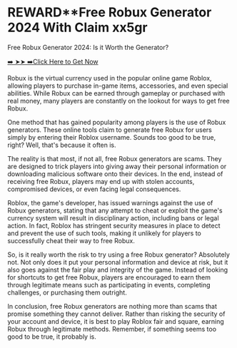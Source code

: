 # REWARD**Free Robux Generator 2024 With Claim xx5gr 
Free Robux Generator 2024: Is it Worth the Generator?

[➡️ ➤➤ ➡️Click Here to Get Now](https://t.co/8aqIb89W3S)

Robux is the virtual currency used in the popular online game Roblox, allowing players to purchase in-game items, accessories, and even special abilities. While Robux can be earned through gameplay or purchased with real money, many players are constantly on the lookout for ways to get free Robux.

One method that has gained popularity among players is the use of Robux generators. These online tools claim to generate free Robux for users simply by entering their Roblox username. Sounds too good to be true, right? Well, that's because it often is.

The reality is that most, if not all, free Robux generators are scams. They are designed to trick players into giving away their personal information or downloading malicious software onto their devices. In the end, instead of receiving free Robux, players may end up with stolen accounts, compromised devices, or even facing legal consequences.

Roblox, the game's developer, has issued warnings against the use of Robux generators, stating that any attempt to cheat or exploit the game's currency system will result in disciplinary action, including bans or legal action. In fact, Roblox has stringent security measures in place to detect and prevent the use of such tools, making it unlikely for players to successfully cheat their way to free Robux.

So, is it really worth the risk to try using a free Robux generator? Absolutely not. Not only does it put your personal information and device at risk, but it also goes against the fair play and integrity of the game. Instead of looking for shortcuts to get free Robux, players are encouraged to earn them through legitimate means such as participating in events, completing challenges, or purchasing them outright.

In conclusion, free Robux generators are nothing more than scams that promise something they cannot deliver. Rather than risking the security of your account and device, it is best to play Roblox fair and square, earning Robux through legitimate methods. Remember, if something seems too good to be true, it probably is.

